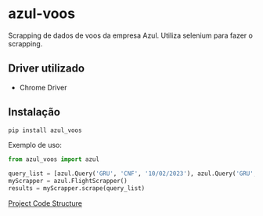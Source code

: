 # azul-voos
Scrapping de dados de voos da empresa Azul.
Utiliza selenium para fazer o scrapping.

## Driver utilizado
- Chrome Driver

## Instalação
```bash
pip install azul_voos
```

Exemplo de uso:
```python
from azul_voos import azul

query_list = [azul.Query('GRU', 'CNF', '10/02/2023'), azul.Query('GRU', 'BSB', '01/05/2023')]
myScrapper = azul.FlightScrapper()
results = myScrapper.scrape(query_list)
```


[Project Code Structure](https://github.com/ricardostange/azul-voos/blob/main/Azul.png?raw=true "Title")
